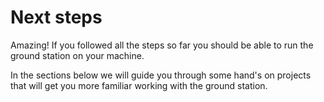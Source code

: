 # Next steps

Amazing! If you followed all the steps so far you should be able to run the ground station on your machine.

In the sections below we will guide you through some hand's on projects that will get you more familiar working with the ground station.
